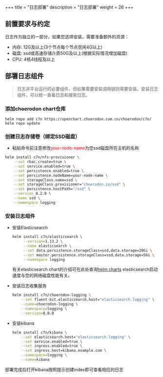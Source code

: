 +++
title = "日志部署"
description = "日志部署"
weight = 26
+++

## 前置要求与约定

日志作为独立的一部分，如果您选择安装，需要准备额外的资源：

- 内存: 12G及以上(3个节点每个节点空闲4G以上)
- 磁盘: ssd或高速存储介质50G及以上(根据实际情况增加磁盘)
- CPU: 4核4线程及以上

## 部署日志组件

<blockquote class="note">
日志非平台运行的必要组件，但如果需要安装调用链则需要安装。安装日志组件，可以统一查看日志和搜索日志。
</blockquote>

### 添加choerodon chart仓库

```
helm repo add c7n https://openchart.choerodon.com.cn/choerodon/c7n/
helm repo update
```

### 创建日志存储卷（绑定SSD磁盘）

- 粘贴命令前注意修改<span style="color: red">your-node-name</span>为您ssd磁盘所在主机的名称

```bash
helm install c7n/nfs-provisioner \
    --set rbac.create=true \
    --set service.enabled=true \
    --set persistence.enabled=true \
    --set persistence.nodeName=your-node-name \
    --set storageClass.name=ssd \
    --set storageClass.provisioner="choerodon.io/ssd" \
    --set persistence.hostPath="/ssd" \
    --version 0.2.0 \
    --name ssd \
    --namespace logging
```

### 安装日志组件

- 安装Elasticsearch

    ```bash
    helm install c7n/elasticsearch \
         --version=1.13.2 \
         --name elasticsearch \
         --set data.persistence.storageClass=ssd,data.storage=20Gi \
         --set master.persistence.storageClass=ssd,data.storage=5Gi \
         --namespace logging
    ```

   有关elasticsearch chart的介绍可在此处查询[helm charts](https://github.com/helm/charts/tree/master/stable/elasticsearch)
   elasticsearch启动速度与您的网络磁盘性能有关。

- 安装日志收集服务

    ```bash
    helm install c7n/choerodon-logging \
        --set fluent-bit.elasticsearch.host="elasticsearch.logging" \
        --name=choerodon-logging \
        --namespace=logging \
        --version=0.8.0
    ```

- 安装kibana

    ```bash
    helm install c7n/kibana \
        --set elasticsearch.host="elasticsearch.logging" \
        --set service.enabled=true \
        --set ingress.enabled=true \
        --set ingress.host=kibana.example.com \
        --namespace=logging \
        --name=kibana
    ```

部署完成后打开kibana按照提示创建index即可查看相应的日志